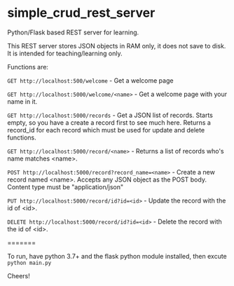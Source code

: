 # simple_crud_rest_server
Python/Flask based REST server for learning.

This REST server stores JSON objects in RAM only, it does not save to disk. It is intended for teaching/learning only. 

Functions are:

  `GET http://localhost:500/welcome` - Get a welcome page

  `GET http://localhost:5000/welcome/<name>` - Get a welcome page with your name in it.
  
  `GET http://localhost:5000/records` - Get a JSON list of records. Starts empty, so you have a create a record first to see much here.
                                    Returns a record_id for each record which must be used for update and delete functions.
  
  `GET http://localhost:5000/record/<name>` - Returns a list of records who's name matches &lt;name&gt;.
 
  `POST http://localhost:5000/record?record_name=<name>` - Create a new record named &lt;name&gt;. Accepts any JSON object as the POST body. Content type
                                                        must be "application/json"
  
  `PUT http://localhost:5000/record/id?id=<id>` - Update the record with the id of &lt;id&gt;.
  
  `DELETE http://localhost:5000/record/id?id=<id>` - Delete the record with the id of &lt;id&gt;.
  
=======

To run, have python 3.7+ and the flask python module installed, then excute `python main.py`
  
Cheers!
